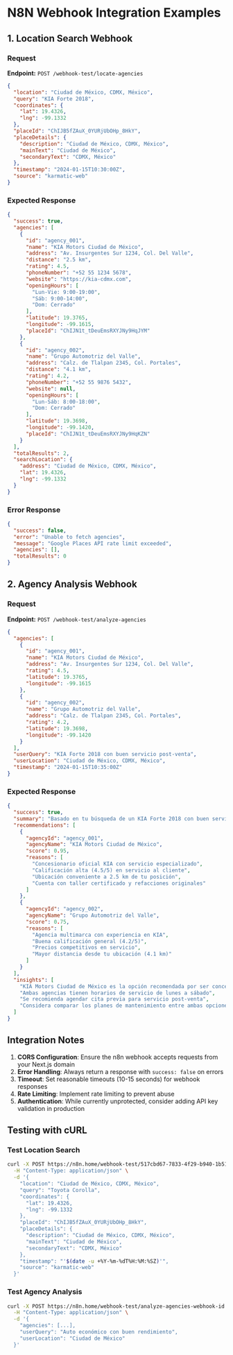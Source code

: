 # N8N Webhook Integration Examples

## 1. Location Search Webhook

### Request
**Endpoint:** `POST /webhook-test/locate-agencies`

```json
{
  "location": "Ciudad de México, CDMX, México",
  "query": "KIA Forte 2018",
  "coordinates": {
    "lat": 19.4326,
    "lng": -99.1332
  },
  "placeId": "ChIJB5fZAuX_0YURjUbOHp_8HkY",
  "placeDetails": {
    "description": "Ciudad de México, CDMX, México",
    "mainText": "Ciudad de México",
    "secondaryText": "CDMX, México"
  },
  "timestamp": "2024-01-15T10:30:00Z",
  "source": "karmatic-web"
}
```

### Expected Response
```json
{
  "success": true,
  "agencies": [
    {
      "id": "agency_001",
      "name": "KIA Motors Ciudad de México",
      "address": "Av. Insurgentes Sur 1234, Col. Del Valle",
      "distance": "2.5 km",
      "rating": 4.5,
      "phoneNumber": "+52 55 1234 5678",
      "website": "https://kia-cdmx.com",
      "openingHours": [
        "Lun-Vie: 9:00-19:00",
        "Sáb: 9:00-14:00",
        "Dom: Cerrado"
      ],
      "latitude": 19.3765,
      "longitude": -99.1615,
      "placeId": "ChIJN1t_tDeuEmsRXYJNy9HqJYM"
    },
    {
      "id": "agency_002",
      "name": "Grupo Automotriz del Valle",
      "address": "Calz. de Tlalpan 2345, Col. Portales",
      "distance": "4.1 km",
      "rating": 4.2,
      "phoneNumber": "+52 55 9876 5432",
      "website": null,
      "openingHours": [
        "Lun-Sáb: 8:00-18:00",
        "Dom: Cerrado"
      ],
      "latitude": 19.3698,
      "longitude": -99.1420,
      "placeId": "ChIJN1t_tDeuEmsRXYJNy9HqKZN"
    }
  ],
  "totalResults": 2,
  "searchLocation": {
    "address": "Ciudad de México, CDMX, México",
    "lat": 19.4326,
    "lng": -99.1332
  }
}
```

### Error Response
```json
{
  "success": false,
  "error": "Unable to fetch agencies",
  "message": "Google Places API rate limit exceeded",
  "agencies": [],
  "totalResults": 0
}
```

## 2. Agency Analysis Webhook

### Request
**Endpoint:** `POST /webhook-test/analyze-agencies`

```json
{
  "agencies": [
    {
      "id": "agency_001",
      "name": "KIA Motors Ciudad de México",
      "address": "Av. Insurgentes Sur 1234, Col. Del Valle",
      "rating": 4.5,
      "latitude": 19.3765,
      "longitude": -99.1615
    },
    {
      "id": "agency_002",
      "name": "Grupo Automotriz del Valle",
      "address": "Calz. de Tlalpan 2345, Col. Portales",
      "rating": 4.2,
      "latitude": 19.3698,
      "longitude": -99.1420
    }
  ],
  "userQuery": "KIA Forte 2018 con buen servicio post-venta",
  "userLocation": "Ciudad de México, CDMX, México",
  "timestamp": "2024-01-15T10:35:00Z"
}
```

### Expected Response
```json
{
  "success": true,
  "summary": "Basado en tu búsqueda de un KIA Forte 2018 con buen servicio post-venta, hemos analizado 2 agencias en tu área.",
  "recommendations": [
    {
      "agencyId": "agency_001",
      "agencyName": "KIA Motors Ciudad de México",
      "score": 0.95,
      "reasons": [
        "Concesionario oficial KIA con servicio especializado",
        "Calificación alta (4.5/5) en servicio al cliente",
        "Ubicación conveniente a 2.5 km de tu posición",
        "Cuenta con taller certificado y refacciones originales"
      ]
    },
    {
      "agencyId": "agency_002",
      "agencyName": "Grupo Automotriz del Valle",
      "score": 0.75,
      "reasons": [
        "Agencia multimarca con experiencia en KIA",
        "Buena calificación general (4.2/5)",
        "Precios competitivos en servicio",
        "Mayor distancia desde tu ubicación (4.1 km)"
      ]
    }
  ],
  "insights": [
    "KIA Motors Ciudad de México es la opción recomendada por ser concesionario oficial",
    "Ambas agencias tienen horarios de servicio de lunes a sábado",
    "Se recomienda agendar cita previa para servicio post-venta",
    "Considera comparar los planes de mantenimiento entre ambas opciones"
  ]
}
```

## Integration Notes

1. **CORS Configuration**: Ensure the n8n webhook accepts requests from your Next.js domain
2. **Error Handling**: Always return a response with `success: false` on errors
3. **Timeout**: Set reasonable timeouts (10-15 seconds) for webhook responses
4. **Rate Limiting**: Implement rate limiting to prevent abuse
5. **Authentication**: While currently unprotected, consider adding API key validation in production

## Testing with cURL

### Test Location Search
```bash
curl -X POST https://n8n.home/webhook-test/517cbd67-7833-4f29-b940-1b51c0f48193 \
  -H "Content-Type: application/json" \
  -d '{
    "location": "Ciudad de México, CDMX, México",
    "query": "Toyota Corolla",
    "coordinates": {
      "lat": 19.4326,
      "lng": -99.1332
    },
    "placeId": "ChIJB5fZAuX_0YURjUbOHp_8HkY",
    "placeDetails": {
      "description": "Ciudad de México, CDMX, México",
      "mainText": "Ciudad de México",
      "secondaryText": "CDMX, México"
    },
    "timestamp": "'$(date -u +%Y-%m-%dT%H:%M:%SZ)'",
    "source": "karmatic-web"
  }'
```

### Test Agency Analysis
```bash
curl -X POST https://n8n.home/webhook-test/analyze-agencies-webhook-id \
  -H "Content-Type: application/json" \
  -d '{
    "agencies": [...],
    "userQuery": "Auto económico con buen rendimiento",
    "userLocation": "Ciudad de México"
  }'
```
